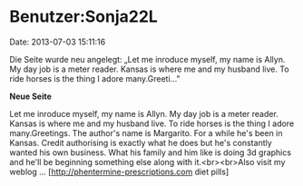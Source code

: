 Benutzer:Sonja22L
=================

Date: 2013-07-03 15:11:16

Die Seite wurde neu angelegt: „Let me inroduce myself, my name is Allyn.
My day job is a meter reader. Kansas is where me and my husband live. To
ride horses is the thing I adore many.Greeti..."

**Neue Seite**

<div>

Let me inroduce myself, my name is Allyn. My day job is a meter reader.
Kansas is where me and my husband live. To ride horses is the thing I
adore many.Greetings. The author\'s name is Margarito. For a while he\'s
been in Kansas. Credit authorising is exactly what he does but he\'s
constantly wanted his own business. What his family and him like is
doing 3d graphics and he\'ll be beginning something else along with
it.\<br\>\<br\>Also visit my weblog \...
\[http://phentermine-prescriptions.com diet pills\]

</div>
